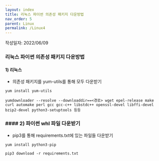 ```yaml
---
layout: index
title: 리눅스 파이썬 의존성 패키지 다운방법
nav_order: 5
parent: Linux
permalink: /Linux4
---
```


작성일자: 2022/06/09

### 리눅스 파이썬 의존성 패키지 다운방법

#### 1) 리눅스

* 의존성 패키지를 yum-utils를 통해 모두 다운받기

```
yum install yum-utils
```

```
yumdownloader --resolve --downloaddir==<경로> wget epel-release make curl automake perl gcc gcc-c++ libstdc++ openssl-devel libffi-devel bzip2-devel python3-setuptools 등등
```



### #### 2) 파이썬 whl 파일 다운받기

* pip3를 통해 requirements.txt에 있는 파일들 다운받기

```
yum install python3-pip
```

```
pip3 download -r requirements.txt
```








